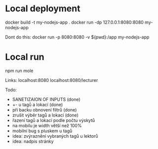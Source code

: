 # Local deployment

docker build -t my-nodejs-app .
docker run -dp 127.0.0.1:8080:8080 my-nodejs-app

Dont do this:
docker run -p 8080:8080 -v ${pwd}:/app my-nodejs-app


# Local run
npm run mole


Links:
localhost:8080
localhost:8080/lecturer


Todo:

- SANETIZAION OF INPUTS (done)
- +- u tagů a lokací (done)
- při backu obnovení filtrů (done)
- zrušit výběr tagů a lokací (done)
- řazení tagů a lokací podle počtu výskytů
- na mobilu je width větší než 100%
- mobilní bug s pluskem u tagů
- idea: zvýraznění vybraných tagů u lektorů
- idea: nadpis stránky
